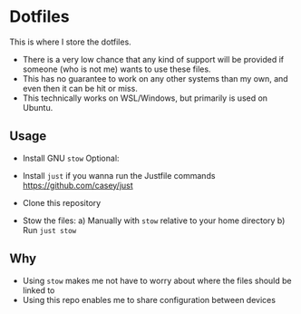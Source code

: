 # Dotfiles

This is where I store the dotfiles.

- There is a very low chance that any kind of support will be provided if someone (who is not me) wants to use these files.
- This has no guarantee to work on any other systems than my own, and even then it can be hit or miss.
- This technically works on WSL/Windows, but primarily is used on Ubuntu.

## Usage

- Install GNU `stow`
Optional:
- Install `just` if you wanna run the Justfile commands <https://github.com/casey/just>

- Clone this repository
- Stow the files:
    a) Manually with `stow` relative to your home directory
    b) Run `just stow`

## Why

- Using `stow` makes me not have to worry about where the files should be linked to
- Using this repo enables me to share configuration between devices
